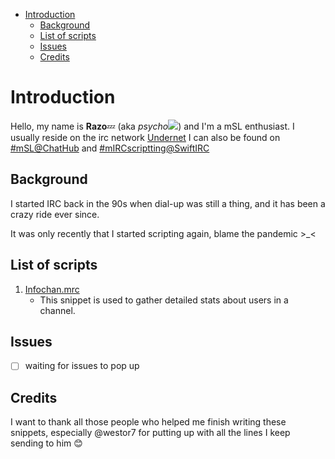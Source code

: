 - [Introduction](#introduction)
  - [Background](#background)
  - [List of scripts](#list-of-scripts)
  - [Issues](#issues)
  - [Credits](#credits)


# Introduction
Hello, my name is **Razo**:zzz: (aka *psycho*![](images/favicon.ico)) and I'm a mSL enthusiast. I usually reside on the irc network [Undernet](irc://irc.undernet.org/psycho) I can also be found on [#mSL@ChatHub](irc://irc.chathub.org/msl) and  [#mIRCscriptting@SwiftIRC](irc://irc.swiftirc.net/mIRCscripting)

## Background
I started IRC back in the 90s when dial-up was still a thing, and it has been a crazy ride ever since. 

It was only recently that I started scripting again, blame the pandemic >_<

## List of scripts
1. [Infochan.mrc](infochan.mrc)
   +  This snippet is used to gather detailed stats about users in a channel.


## Issues
- [ ] waiting for issues to pop up

## Credits
I want to thank all those people who helped me finish writing these snippets, especially @westor7 for putting up with all the lines I keep sending to him :blush:

